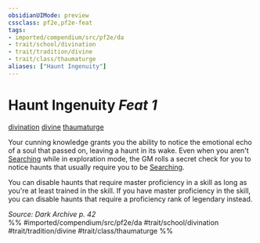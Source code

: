 ```yaml
---
obsidianUIMode: preview
cssclass: pf2e,pf2e-feat
tags:
- imported/compendium/src/pf2e/da
- trait/school/divination
- trait/tradition/divine
- trait/class/thaumaturge
aliases: ["Haunt Ingenuity"]
---
```

# Haunt Ingenuity  *Feat 1*  
[divination](divination.md)  [divine](divine.md)  [thaumaturge](rules/traits/thaumaturge-da.md)  


Your cunning knowledge grants you the ability to notice the emotional echo of a soul that passed on, leaving a haunt in its wake. Even when you aren't [Searching](search.md) while in exploration mode, the GM rolls a secret check for you to notice haunts that usually require you to be [Searching](search.md).

You can disable haunts that require master proficiency in a skill as long as you're at least trained in the skill. If you have master proficiency in the skill, you can disable haunts that require a proficiency rank of legendary instead.

*Source: Dark Archive p. 42*  
%% #imported/compendium/src/pf2e/da #trait/school/divination #trait/tradition/divine #trait/class/thaumaturge %%